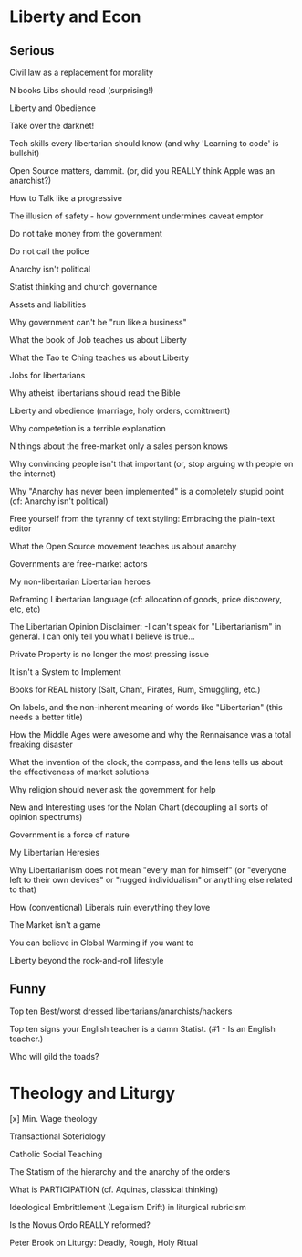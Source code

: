 # Liberty and Econ

## Serious

Civil law as a replacement for morality

N books Libs should read (surprising!)

Liberty and Obedience

Take over the darknet!

Tech skills every libertarian should know
(and why 'Learning to code' is bullshit)

Open Source matters, dammit.
(or, did you REALLY think Apple was an anarchist?)

How to Talk like a progressive

The illusion of safety - how government undermines caveat emptor

Do not take money from the government

Do not call the police

Anarchy isn't political

Statist thinking and church governance

Assets and liabilities

Why government can't be "run like a business"

What the book of Job teaches us about Liberty

What the Tao te Ching teaches us about Liberty

Jobs for libertarians

Why atheist libertarians should read the Bible

Liberty and obedience
(marriage, holy orders, comittment)

Why competetion is a terrible explanation

N things about the free-market only a sales person knows

Why convincing people isn't that important
(or, stop arguing with people on the internet)

Why "Anarchy has never been implemented" is a completely stupid point 
(cf: Anarchy isn't political)

Free yourself from the tyranny of text styling:
Embracing the plain-text editor

What the Open Source movement teaches us about anarchy

Governments are free-market actors

My non-libertarian Libertarian heroes

Reframing Libertarian language
(cf: allocation of goods, price discovery, etc, etc)

The Libertarian Opinion Disclaimer:
-I can't speak for "Libertarianism" in general. I can only tell you what I believe is true...

Private Property is no longer the most pressing issue

It isn't a System to Implement

Books for REAL history
(Salt, Chant, Pirates, Rum, Smuggling, etc.)

On labels, and the non-inherent meaning of words like "Libertarian" (this needs a better title)

How the Middle Ages were awesome and why the Rennaisance was a total freaking disaster

What the invention of the clock, the compass, and the lens tells us about the effectiveness of market solutions

Why religion should never ask the government for help

New and Interesting uses for the Nolan Chart (decoupling all sorts of opinion spectrums)

Government is a force of nature

My Libertarian Heresies

Why Libertarianism does not mean "every man for himself"
(or "everyone left to their own devices" 
or "rugged individualism"
or anything else related to that)

How (conventional) Liberals ruin everything they love

The Market isn't a game

You can believe in Global Warming if you want to

Liberty beyond the rock-and-roll lifestyle


## Funny

Top ten Best/worst dressed libertarians/anarchists/hackers

Top ten signs your English teacher is a damn Statist.
(#1 - Is an English teacher.)

Who will gild the toads?



# Theology and Liturgy

[x] Min. Wage theology

Transactional Soteriology

Catholic Social Teaching

The Statism of the hierarchy and the anarchy of the orders

What is PARTICIPATION (cf. Aquinas, classical thinking)

Ideological Embrittlement (Legalism Drift) in liturgical rubricism

Is the Novus Ordo REALLY reformed?

Peter Brook on Liturgy: Deadly, Rough, Holy Ritual



